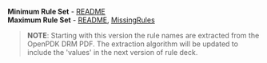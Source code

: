 **Minimum Rule Set** - [README](README_minimal.md)  
**Maximum Rule Set** - [README](README_maximal.md), [MissingRules](MissingRules_maximal.md)  
> **NOTE**: Starting with this version the rule names are extracted from the OpenPDK DRM PDF.
> The extraction algorithm will be updated to include the 'values' in the next version of rule deck.
